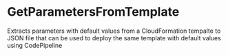 # GetParametersFromTemplate
Extracts parameters with default values from a CloudFormation tempalte to JSON file that can be used to deploy the same template with default values using CodePipeline

